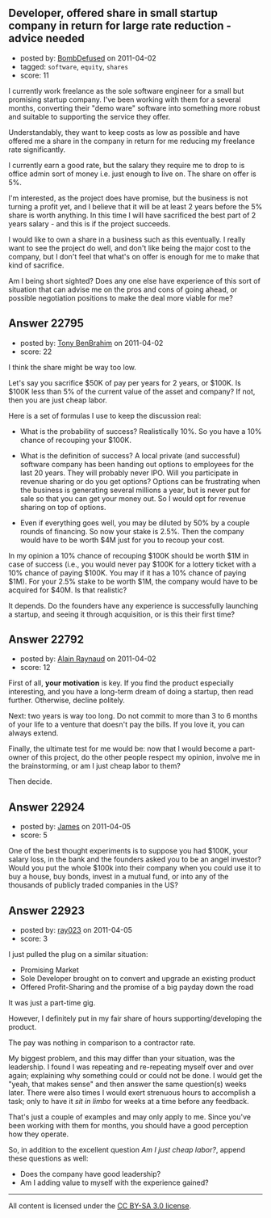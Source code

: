 ## Developer, offered share in small startup company in return for large rate reduction - advice needed

- posted by: [BombDefused](https://stackexchange.com/users/-1/4920-bombdefused) on 2011-04-02
- tagged: `software`, `equity`, `shares`
- score: 11

I currently work freelance as the sole software engineer for a small but promising startup company. I've been working with them for a several months, converting their "demo ware" software into something more robust and suitable to supporting the service they offer.

Understandably, they want to keep costs as low as possible and have offered me a share in the company in return for me reducing my freelance rate significantly.

I currently earn a good rate, but the salary they require me to drop to is office admin sort of money i.e. just enough to live on. The share on offer is 5%.

I'm interested, as the project does have promise, but the business is not turning a profit yet, and I believe that it will be at least 2 years before the 5% share is worth anything. In this time I will have sacrificed the best part of 2 years salary - and this is if the project succeeds.

I would like to own a share in a business such as this eventually. I really want to see the project do well, and don't like being the major cost to the company, but I don't feel that what's on offer is enough for me to make that kind of sacrifice. 

Am I being short sighted? Does any one else have experience of this sort of situation that can advise me on the pros and cons of going ahead, or possible negotiation positions to make the deal more viable for me?




## Answer 22795

- posted by: [Tony BenBrahim](https://stackexchange.com/users/-1/9034-tony-benbrahim) on 2011-04-02
- score: 22

I think the share might be way too low.

Let's say you sacrifice $50K of pay per years for 2 years, or $100K. Is $100K less than 5% of the current value of the asset and company? If not, then you are just cheap labor. 

Here is a set of formulas I use to keep the discussion real:

 - What is the probability of success? Realistically 10%. So you have a 10% chance of recouping your $100K. 

 - What is the definition of success? A local private (and successful) software company has been handing out options to employees for the last 20 years. They will probably never IPO. Will you participate in revenue sharing or do you get options? Options can be frustrating when the business is generating several millions a year, but is never put for sale so that you can get your money out. So I would opt for revenue sharing on top of options.

 - Even if everything goes well, you may be diluted by 50% by a couple rounds of financing. So now your stake is 2.5%. Then the company would have to be worth $4M just for you to recoup your cost. 

In my opinion a 10% chance of recouping $100K should be worth $1M in case of success (i.e., you would never pay $100K for a lottery ticket with a 10% chance of paying $100K. You may if it has a 10% chance of paying $1M). For your 2.5% stake to be worth $1M, the company would have to be acquired for $40M. Is that realistic?

It depends. Do the founders have any experience is successfully launching a startup, and seeing it through acquisition, or is this their first time?
  


## Answer 22792

- posted by: [Alain Raynaud](https://stackexchange.com/users/-1/502-alain-raynaud) on 2011-04-02
- score: 12

First of all, **your motivation** is key. If you find the product especially interesting, and you have a long-term dream of doing a startup, then read further. Otherwise, decline politely.

Next: two years is way too long. Do not commit to more than 3 to 6 months of your life to a venture that doesn't pay the bills. If you love it, you can always extend.

Finally, the ultimate test for me would be: now that I would become a part-owner of this project, do the other people respect my opinion, involve me in the brainstorming, or am I just cheap labor to them?

Then decide.


## Answer 22924

- posted by: [James](https://stackexchange.com/users/-1/7946-james) on 2011-04-05
- score: 5

One of the best thought experiments is to suppose you had $100K, your salary loss, in the bank and the founders asked you to be an angel investor?  Would you put the whole $100k into their company when you could use it to buy a house, buy bonds, invest in a mutual fund, or into any of the thousands of publicly traded companies in the US? 


## Answer 22923

- posted by: [ray023](https://stackexchange.com/users/-1/9188-ray023) on 2011-04-05
- score: 3

I just pulled the plug on a similar situation:

 - Promising Market
 - Sole Developer brought on
   to convert and upgrade an existing
   product
 - Offered Profit-Sharing and the
   promise of a big payday down the road

It was just a part-time gig.  

However, I definitely put in my fair share of hours supporting/developing the product.  

The pay was nothing in comparison to a contractor rate.  

My biggest problem, and this may differ than your situation, was the leadership.  I found I was repeating and re-repeating myself over and over again; explaining why something could or could not be done.  I would get the "yeah, that makes sense" and then answer the same question(s) weeks later.  There were also times I would exert strenuous hours to accomplish a task; only to have it *sit in limbo* for weeks at a time before any feedback.

That's just a couple of examples and may only apply to me.  Since you've been working with them for months, you should have a good perception how they operate.

So, in addition to the excellent question *Am I just cheap labor?*, append these questions as well:

 - Does the company have good
   leadership?  
 - Am I adding value to    myself with
   the experience gained?







---

All content is licensed under the [CC BY-SA 3.0 license](https://creativecommons.org/licenses/by-sa/3.0/).
